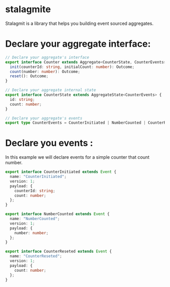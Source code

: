 # stalagmite

Stalagmit is a library that helps you building event sourced aggregates.

# Declare your aggregate interface:

```typescript
// Declare your aggregate's interface
export interface Counter extends Aggregate<CounterState, CounterEvents> {
  init(counterId: string, initialCount: number): Outcome;
  count(number: number): Outcome;
  reset(): Outcome;
}

// Declare your aggregate internal state
export interface CounterState extends AggregateState<CounterEvents> {
  id: string;
  count: number;
}

// Declare your aggregate's events
export type CounterEvents = CounterInitiated | NumberCounted | CounterReseted;
```

# Declare you events :

In this example we will declare events for a simple counter that count number.

```typescript
export interface CounterInitiated extends Event {
  name: "CounterInitiated";
  version: 1;
  payload: {
    counterId: string;
    count: number;
  };
}

export interface NumberCounted extends Event {
  name: "NumberCounted";
  version: 1;
  payload: {
    number: number;
  };
}

export interface CounterReseted extends Event {
  name: "CounterReseted";
  version: 1;
  payload: {
    count: number;
  };
}
```
